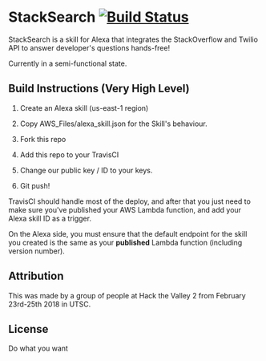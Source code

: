 # StackSearch [![Build Status](https://travis-ci.org/stack-Search/StackSearch.svg?branch=master)](https://travis-ci.org/stack-Search/StackSearch)

StackSearch is a skill for Alexa that integrates the StackOverflow and Twilio API to answer developer's questions hands-free!

Currently in a semi-functional state.

## Build Instructions (Very High Level)

1. Create an Alexa skill (us-east-1 region)

1. Copy AWS_Files/alexa_skill.json for the Skill's behaviour.

1. Fork this repo

1. Add this repo to your TravisCI

1. Change our public key / ID to your keys.

1. Git push!

TravisCI should handle most of the deploy, and after that you just need to make sure you've published your AWS Lambda function, and add your Alexa skill ID as a trigger.

On the Alexa side, you must ensure that the default endpoint for the skill you created is the same as your **published** Lambda function (including version number).

## Attribution

This was made by a group of people at Hack the Valley 2 from February 23rd-25th 2018 in UTSC.

## License

Do what you want
